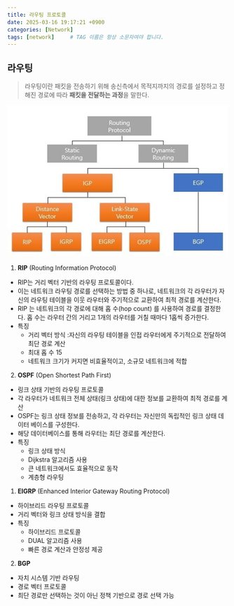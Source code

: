 ```yaml
---
title: 라우팅 프로토콜
date: 2025-03-16 19:17:21 +0900
categories: [Network]
tags: [network]     # TAG 이름은 항상 소문자여야 합니다.
---
```


## 라우팅

> 라우팅이란 패킷을 전송하기 위해 송신측에서 목적지까지의 경로를 설정하고 정해진 경로에 따라 **패킷을 전달하는 과정**을 말한다.
>

![image.png](/assets/라우팅프로토콜.png)

1. **RIP** (Routing Information Protocol)
  - RIP는 거리 벡터 기반의 라우팅 프로토콜이다.
  - 이는 네트워크 라우팅 경로를 선택하는 방법 중 하나로, 네트워크의 각 라우터가 자신의 라우팅 테이블을 이웃 라우터와 주기적으로 교환하여  최적 경로를 계산한다.
  - RIP 는 네트워크의 각 경로에 대해 홉 수(hop count) 를 사용하여 경로를 결정한다. 홉 수는 라우터 간의 거리고 1개의 라우터를 거칠 때마다 1홉씩 증가한다.
  - 특징
    - 거리 벡터 방식 :자신의 라우팅 테이블을 인접 라우터에게 주기적으로 전달하여 최단 경로 계산
    - 최대 홉 수 15
    - 네트워크 크기가 커지면 비효율적이고, 소규모 네트워크에 적합

2. **OSPF** (Open Shortest Path First)
  - 링크 상태 기반의 라우팅 프로토콜
  - 각 라우터가 네트워크 전체 상태(링크 상태)에 대한 정보를 교환하여 최적 경로를 계산
  - OSPF는 링크 상태 정보를 전송하고, 각 라우터는 자신만의 독립적인 링크 상태 데이터 베이스를 구성한다.
  - 해당 데이터베이스를 통해 라우터는 최단 경로를 계산한다.
  - 특징
    - 링크 상태 방식
    - Dijkstra 알고리즘 사용
    - 큰 네트워크에서도 효율적으로 동작
    - 계층형 라우팅

1. **EIGRP** (Enhanced Interior Gateway Routing Protocol)
  - 하이브리드 라우팅 프로토콜
  - 거리 벡터와 링크 상태 방식을 결합
  - 특징
    - 하이브리드 프로토콜
    - DUAL 알고리즘 사용
    - 빠른 경로 계산과 안정성 제공

2. **BGP**
  - 자치 시스템 기반 라우팅
  - 경로 벡터 프로토콜
  - 최단 경로만 선택하는 것이 아닌 정책 기반으로 경로 선택 가능
